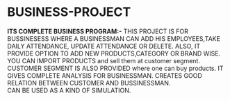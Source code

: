 # BUSINESS-PROJECT
**ITS COMPLETE BUSINESS PROGRAM:-**
THIS PROJECT IS FOR BUSSINESESS WHERE A BUSINESSMAN CAN ADD HIS EMPLOYEES,TAKE DAILY ATTENDANCE, UPDATE ATTENDANCE OR DELETE.
ALSO, IT PROVIDE OPTION TO ADD NEW PRODUCTS,CATEGORY OR BRAND WISE.
YOU CAN IMPORT PRODUCTS and sell them at customer segment.
CUSTOMER SEGMENT IS ALSO PROVIDED where one can buy products. 
IT GIVES COMPLETE ANALYSIS FOR BUSINESSMAN.
CREATES GOOD RELATION BETWEEN CUSTOMER AND BUSSINESSMAN.\
CAN BE USED AS A KIND OF SIMULATION.
